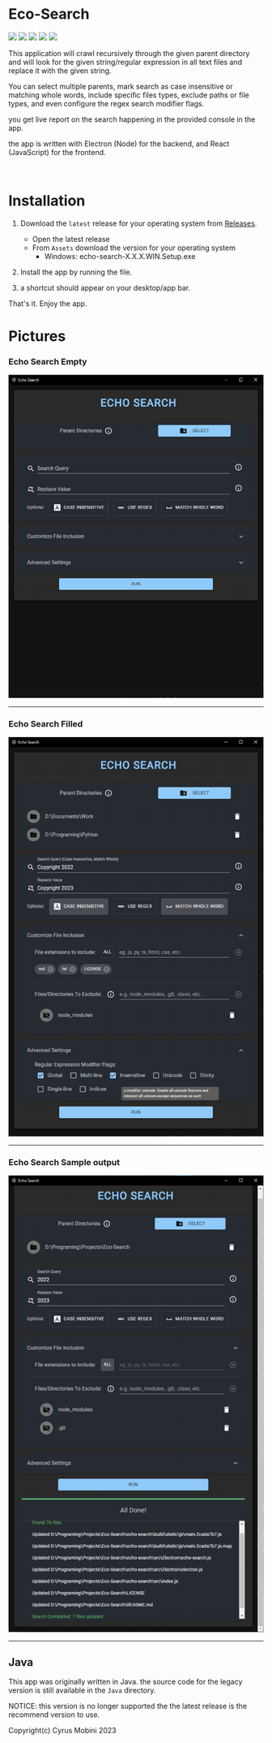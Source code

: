 # Eco-Search

<img src="https://img.shields.io/github/v/release/cyrus2281/Echo-Search?color=00ff00" />
<img src="https://img.shields.io/github/package-json/v/cyrus2281/Echo-Search" />
<img src="https://img.shields.io/github/license/cyrus2281/Echo-Search" /> 
<img src="https://img.shields.io/github/package-json/dependency-version/cyrus2281/Echo-Search/react?logo=react&color=lightblue" />
<img src="https://img.shields.io/github/package-json/dependency-version/cyrus2281/Echo-Search/dev/electron?logo=electron&color=lightblue&logoColor=lightblue" />

<br>

This application will crawl recursively through the given parent directory and will look for the given string/regular expression in all text files and replace it with the given string.

You can select multiple parents, mark search as case insensitive or matching whole words, include specific files types, exclude paths or file types, and even configure the regex search modifier flags.

you get live report on the search happening in the provided console in the app.

the app is written with Electron (Node) for the backend, and React (JavaScript) for the frontend.

<br>

# Installation

1. Download the `latest` release for your operating system from [Releases](https://github.com/cyrus2281/Echo-Search/releases).

   - Open the latest release
   - From `Assets` download the version for your operating system
     - Windows: echo-search-X.X.X.WIN.Setup.exe

2. Install the app by running the file.
3. a shortcut should appear on your desktop/app bar.

That's it. Enjoy the app.

# Pictures

### Echo Search Empty

<img src="./images/baseapp.png" />
<hr>

### Echo Search Filled

<img src="./images/filled.png" />
<hr>

### Echo Search Sample output

<img src="./images/running.png" />
<hr>

## Java

This app was originally written in Java. the source code for the legacy version is still available in the `Java` directory.

NOTICE: this version is no longer supported the the latest release is the recommend version to use.

Copyright(c) Cyrus Mobini 2023
